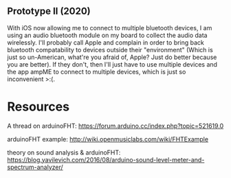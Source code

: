 ## Prototype II (2020)

With iOS now allowing me to connect to multiple bluetooth devices, I am using an audio bluetooth module on my board to collect the audio data wirelessly. I'll probably call Apple and complain in order to bring back bluetooth compatability to devices outside their "environment" (Which is just so un-American, what're you afraid of, Apple? Just do better because you are better). If they don't, then I'll just have to use multiple devices and the app ampME to connect to multiple devices, which is just so inconvenient >:(.

# Resources

A thread on arduinoFHT:
https://forum.arduino.cc/index.php?topic=521619.0

arduinoFHT example:
http://wiki.openmusiclabs.com/wiki/FHTExample

theory on sound analysis & arduinoFHT:
https://blog.yavilevich.com/2016/08/arduino-sound-level-meter-and-spectrum-analyzer/
